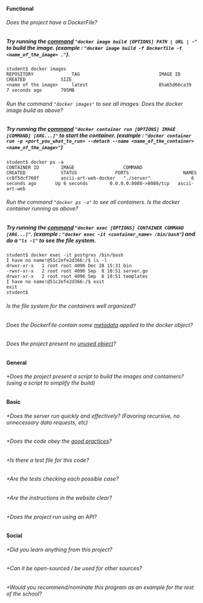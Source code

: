 #### Functional

###### Does the project have a DockerFile?

##### Try running the [command](https://docs.docker.com/engine/reference/commandline/image_build/) `"docker image build [OPTIONS] PATH | URL | -"` to build the image. (example : `"docker image build -f Dockerfile -t <name_of_the_image> ."`).
```
student$ docker images
REPOSITORY              TAG                             IMAGE ID            CREATED             SIZE
<name of the image>     latest                          85a65d66ca39        7 seconds ago       795MB
```
###### Run the command `"docker images"` to see all images. Does the docker image build as above?

##### Try running the [command](https://docs.docker.com/engine/reference/commandline/container_run/) `"docker container run [OPTIONS] IMAGE [COMMAND] [ARG...]"` to start the container. (example : `"docker container run -p <port_you_what_to_run> --detach --name <name_of_the_container> <name_of_the_image>"`)
```
student$ docker ps -a
CONTAINER ID        IMAGE                  COMMAND                  CREATED             STATUS              PORTS                    NAMES
cc8f5dcf760f        ascii-art-web-docker   "./server"               6 seconds ago       Up 6 seconds        0.0.0.0:8080->8080/tcp   ascii-art-web
```
###### Run the command `"docker ps -a"` to see all containers. Is the docker container running as above?

##### Try running the [command](https://docs.docker.com/engine/reference/commandline/exec/) `"docker exec [OPTIONS] CONTAINER COMMAND [ARG...]"`. (example : `"docker exec -it <container_name> /bin/bash"`) and do a `"ls -l"` to see the file system.
```
student$ docker exec -it postgres /bin/bash
I have no name!@51c2efe2d366:/$ ls -l
drwxr-xr-x   1 root root 4096 Dec 28 15:31 bin
-rwxr-xr-x   2 root root 4096 Sep  8 10:51 server.go
drwxr-xr-x   2 root root 4096 Sep  8 10:51 templates
I have no name!@51c2efe2d366:/$ exit
exit
student$
```
###### Is the file system for the containers well organized?

###### Does the DockerFile contain some [metadata](https://docs.docker.com/config/labels-custom-metadata/) applied to the docker object?

###### Does the project present no [unused object](https://docs.docker.com/config/pruning/)?

#### General

###### +Does the project present a script to build the images and containers? (using a script to simplify the build)

#### Basic

###### +Does the server run quickly and effectively? (Favoring recursive, no unnecessary data requests, etc)
###### +Does the code obey the [good practices](https://public.01-edu.org/subjects/good-practices.en)?

###### +Is there a test file for this code?
###### +Are the tests checking each possible case?

###### +Are the instructions in the website clear?
###### +Does the project run using an API?

#### Social

###### +Did you learn anything from this project?
###### +Can it be open-sourced / be used for other sources?
###### +Would you recommend/nominate this program as an example for the rest of the school?

